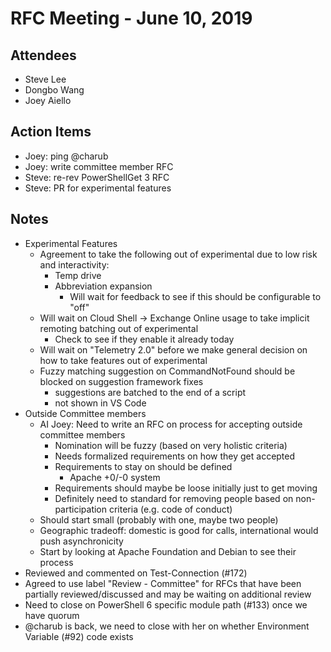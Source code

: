 # RFC Meeting - June 10, 2019

## Attendees

* Steve Lee
* Dongbo Wang
* Joey Aiello

## Action Items

* Joey: ping @charub
* Joey: write committee member RFC
* Steve: re-rev PowerShellGet 3 RFC
* Steve: PR for experimental features

## Notes

* Experimental Features
    * Agreement to take the following out of experimental due to low risk and interactivity:
        * Temp drive
        * Abbreviation expansion
            * Will wait for feedback to see if this should be configurable to "off"
    * Will wait on Cloud Shell -> Exchange Online usage to take implicit remoting batching out of experimental
        * Check to see if they enable it already today
    * Will wait on "Telemetry 2.0" before we make general decision on how to take features out of experimental
    * Fuzzy matching suggestion on CommandNotFound should be blocked on suggestion framework fixes
        * suggestions are batched to the end of a script
        * not shown in VS Code
* Outside Committee members
    * AI Joey: Need to write an RFC on process for accepting outside committee members
        * Nomination will be fuzzy (based on very holistic criteria)
        * Needs formalized requirements on how they get accepted
        * Requirements to stay on should be defined
            * Apache +0/-0 system
        * Requirements should maybe be loose initially just to get moving
        * Definitely need to standard for removing people based on non-participation criteria (e.g. code of conduct)
    * Should start small (probably with one, maybe two people)
    * Geographic tradeoff: domestic is good for calls, international would push asynchronicity
    * Start by looking at Apache Foundation and Debian to see their process
* Reviewed and commented on Test-Connection (#172)
* Agreed to use label "Review - Committee" for RFCs that have been partially reviewed/discussed
  and may be waiting on additional review
* Need to close on PowerShell 6 specific module path (#133) once we have quorum
* @charub is back, we need to close with her on whether Environment Variable (#92) code exists

